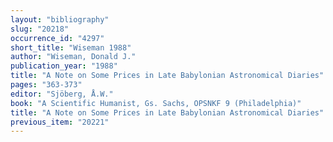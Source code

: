 ```yaml
---
layout: "bibliography"
slug: "20218"
occurrence_id: "4297"
short_title: "Wiseman 1988"
author: "Wiseman, Donald J."
publication_year: "1988"
title: "A Note on Some Prices in Late Babylonian Astronomical Diaries"
pages: "363-373"
editor: "Sjöberg, Å.W."
book: "A Scientific Humanist, Gs. Sachs, OPSNKF 9 (Philadelphia)"
title: "A Note on Some Prices in Late Babylonian Astronomical Diaries"
previous_item: "20221"
---
```

